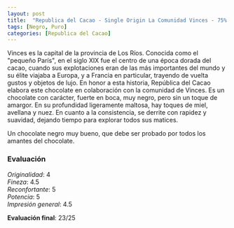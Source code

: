 ```yaml
---
layout: post
title:  "Republica del Cacao - Single Origin La Comunidad Vinces - 75% Fine Cacao"
tags: [Negro, Puro] 
categories: [Republica del Cacao]
---
```


Vinces es la capital de la provincia de Los Ríos. Conocida como el "pequeño París", en el siglo XIX fue el centro de una época dorada del cacao, cuando sus explotaciones eran de las más importantes del mundo y su élite viajaba a Europa, y a Francia en particular, trayendo de vuelta gustos y objetos de lujo.
En honor a esta historia, República del Cacao elabora este chocolate en colaboración con la comunidad de Vinces.
Es un chocolate con carácter, fuerte en boca, muy negro, pero sin un toque de amargor. En su profundidad ligeramente maltosa, hay toques de miel, avellana y nuez. En cuanto a la consistencia, se derrite con rapidez y suavidad, dejando tiempo para explorar todos sus matices. 

Un chocolate negro muy bueno, que debe ser probado por todos los amantes del chocolate.

### Evaluación

_Originalidad_: 4  
_Fineza_: 4.5  
_Reconfortante_: 5  
_Potencia_: 5  
_Impresión general_: 4.5

**Evaluación final**: 23/25
